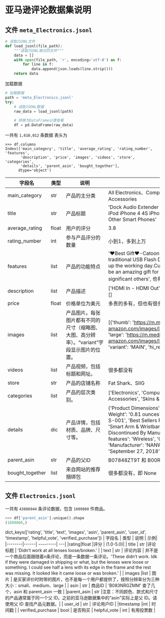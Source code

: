 # 亚马逊评论数据集说明
## 文件 `meta_Electronics.jsonl`

```py
# 读取JSONL文件
def load_jsonl(file_path):
    """读取JSONL格式的文件"""
    data = []
    with open(file_path, 'r', encoding='utf-8') as f:
        for line in f:
            data.append(json.loads(line.strip()))
    return data
```
加载数据
```py
# 加载数据
path = 'meta_Electronics.jsonl'
try:
    # 读取JSONL数据
    raw_data = load_jsonl(path)
    
    # 转换为DataFrame以便查看
    df = pd.DataFrame(raw_data)
```
一共有 `1,610,012` 条数据
表头为
```
>>> df.columns
Index(['main_category', 'title', 'average_rating', 'rating_number', 'features',
       'description', 'price', 'images', 'videos', 'store', 'categories',
       'details', 'parent_asin', 'bought_together'],
      dtype='object')
```

| 字段名 | 类型 | 说明 | 示例| 
|--------|------| ---------| ---|
| main_category | str | 产品的主分类 |All Electronics、Computers、Cell Phones & Accessories|
| title | str | 产品标题 | 'Dock Audio Extender Adapter Converter Cable for iPod iPhone 4 4S iPhone 5 5S iPad, Samsung & Other Smart Phones'|
| average_rating |float | 用户的评分| 3.8 |
| rating_number | int | 参与产品评分的数量 |小到1，多到上万|
| features | list | 产品的功能特点 | '♥Best Gift♥-Catoon shape design different from traditional USB Flash Drive,cute and novelty,cheer up the working day.Cute outside but work well.It will be an amazing gift for your kid,friends and even significant others', 也有很多缺失值 []|
| description | list | 产品描述 |['HDMI In - HDMI Out']，但是 不少产品没有描述，即[]|
| price | float | 价格单位为美元 | 多贵的多有，但也有很多没有价格，NaN |
|images | list | 产品图片。每张图片都有不同的尺寸（缩略图、大图、高分辨率）。“variant”字段显示图片的位置。| [{'thumb': 'https://m.media-amazon.com/images/I/41qrX56lsYL._AC_US40_.jpg', 'large': 'https://m.media-amazon.com/images/I/41qrX56lsYL._AC_.jpg', 'variant': 'MAIN', 'hi_res': None}] |
| videos | list | 产品视频，包括标题和网址。 | 很多都没有 |
| store | str | 产品的店铺名称 | Fat Shark、SIIG   |
| categories | list |产品的层次类别。 |['Electronics', 'Computers & Accessories', 'Laptop Accessories', 'Skins & Decals', 'Decals'] |
|details | dic | 产品详情，包括材质、品牌、尺寸等。|  {'Product Dimensions': '3 x 3 x 1 inches', 'Item Weight': '0.81 ounces', 'Item model number': 'POM-S-001', 'Best Sellers Rank': {'Electronics': 254105, 'Smart Arm & Wristband Accessories': 9928}, 'Is Discontinued By Manufacturer': 'No', 'Other display features': 'Wireless', 'Color': 'Black&Rose', 'Manufacturer': 'NANW', 'Date First Available': 'September 27, 2018'}| 
| parent_asin | str | 产品的父ID | B07848ZT9T 和 B00R6R82HS 等|
| bought_together | list | 来自网站的推荐捆绑包 | 很多都没有，即 None |

## 文件 `Electronics.jsonl`
一共有 `43886944` 条评论数据，包含 `1609860` 件商品。
```py
>>> df['parent_asin'].unique().shape
(1609860,)
```

dict_keys(['rating', 'title', 'text', 'images', 'asin', 'parent_asin', 'user_id', 'timestamp', 'helpful_vote', 'verified_purchase'])
| 字段名 | 类型 | 说明 | 示例| 
|--------|------| ---------| ---|
|rating|float |评分 | (1.0-5.0)|
| title | str |评论标题 | 'Didn’t work at all lenses loose/broken.' |
| text | str |  评论内容 | 并不是一个商品后面跟随着n条评论，而是一条数据一条评论。'These didn’t work. Idk if they were damaged in shipping or what, but the lenses were loose or something. I could see half a lens with its edge in the frame and the rest was missing. It looked like it came loose or was broken.' |
| images |list | 图片 | 是买家评价时附带的图片，也不是每一个用户都提供了，按照分辨率分为三种大小：small、medium、large |
| asin | str | 商品ID | 'B083NRGZMM' 查了几个，asin 和 parent_asin 一致 |
|parent_asin | str |注意：不同颜色、款式和尺寸的产品通常属于同一个父 ID。之前的亚马逊数据集中的“asin”实际上是父 ID。请使用父 ID 查找产品元数据。|
| user_id | str | 评论用户ID |
|timestamp |int | 时间戳 |
| verified_purchase | bool | 是否购买
| helpful_vote | int | 有用投票数 | 